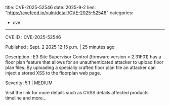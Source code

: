  
title: CVE-2025-52546
date: 2025-9-2
lien: "https://cvefeed.io/vuln/detail/CVE-2025-52546"
categories:
  - cve
---

CVE ID : CVE-2025-52546

Published :  Sept. 2
2025
12:15 p.m. | 25 minutes ago

Description : E3 Site Supervisor Control (firmware version < 2.31F01) has a floor plan feature that allows for an unauthenticated attacker to upload floor plan files. By uploading a specially crafted floor plan file
an attacker can inject a stored XSS to the floorplan web page.

Severity: 5.1 | MEDIUM

Visit the link for more details
such as CVSS details
affected products
timeline
and more...
